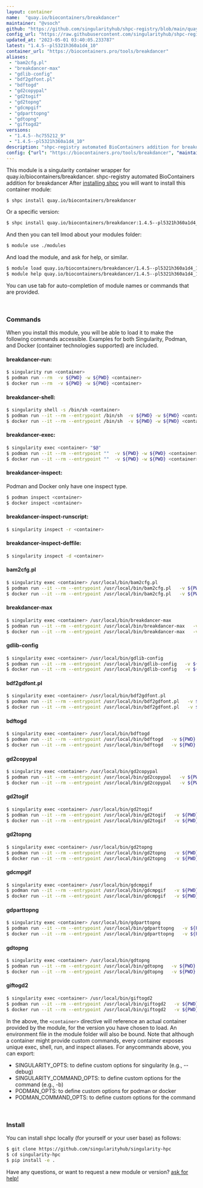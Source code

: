 ```yaml
---
layout: container
name:  "quay.io/biocontainers/breakdancer"
maintainer: "@vsoch"
github: "https://github.com/singularityhub/shpc-registry/blob/main/quay.io/biocontainers/breakdancer/container.yaml"
config_url: "https://raw.githubusercontent.com/singularityhub/shpc-registry/main/quay.io/biocontainers/breakdancer/container.yaml"
updated_at: "2023-05-01 03:40:05.233787"
latest: "1.4.5--pl5321h360a1d4_10"
container_url: "https://biocontainers.pro/tools/breakdancer"
aliases:
 - "bam2cfg.pl"
 - "breakdancer-max"
 - "gdlib-config"
 - "bdf2gdfont.pl"
 - "bdftogd"
 - "gd2copypal"
 - "gd2togif"
 - "gd2topng"
 - "gdcmpgif"
 - "gdparttopng"
 - "gdtopng"
 - "giftogd2"
versions:
 - "1.4.5--hc755212_9"
 - "1.4.5--pl5321h360a1d4_10"
description: "shpc-registry automated BioContainers addition for breakdancer"
config: {"url": "https://biocontainers.pro/tools/breakdancer", "maintainer": "@vsoch", "description": "shpc-registry automated BioContainers addition for breakdancer", "latest": {"1.4.5--pl5321h360a1d4_10": "sha256:c8f6dc392b9db72e0ff40273851a9d05cf9b46ea18e53c490ef1e908fe3a69d9"}, "tags": {"1.4.5--hc755212_9": "sha256:11c7010c5cba03987fbd796928bc9472417462a3c46c0cbf876cbb43cf6fb013", "1.4.5--pl5321h360a1d4_10": "sha256:c8f6dc392b9db72e0ff40273851a9d05cf9b46ea18e53c490ef1e908fe3a69d9"}, "docker": "quay.io/biocontainers/breakdancer", "aliases": {"bam2cfg.pl": "/usr/local/bin/bam2cfg.pl", "breakdancer-max": "/usr/local/bin/breakdancer-max", "gdlib-config": "/usr/local/bin/gdlib-config", "bdf2gdfont.pl": "/usr/local/bin/bdf2gdfont.pl", "bdftogd": "/usr/local/bin/bdftogd", "gd2copypal": "/usr/local/bin/gd2copypal", "gd2togif": "/usr/local/bin/gd2togif", "gd2topng": "/usr/local/bin/gd2topng", "gdcmpgif": "/usr/local/bin/gdcmpgif", "gdparttopng": "/usr/local/bin/gdparttopng", "gdtopng": "/usr/local/bin/gdtopng", "giftogd2": "/usr/local/bin/giftogd2"}}
---
```


This module is a singularity container wrapper for quay.io/biocontainers/breakdancer.
shpc-registry automated BioContainers addition for breakdancer
After [installing shpc](#install) you will want to install this container module:


```bash
$ shpc install quay.io/biocontainers/breakdancer
```

Or a specific version:

```bash
$ shpc install quay.io/biocontainers/breakdancer:1.4.5--pl5321h360a1d4_10
```

And then you can tell lmod about your modules folder:

```bash
$ module use ./modules
```

And load the module, and ask for help, or similar.

```bash
$ module load quay.io/biocontainers/breakdancer/1.4.5--pl5321h360a1d4_10
$ module help quay.io/biocontainers/breakdancer/1.4.5--pl5321h360a1d4_10
```

You can use tab for auto-completion of module names or commands that are provided.

<br>

### Commands

When you install this module, you will be able to load it to make the following commands accessible.
Examples for both Singularity, Podman, and Docker (container technologies supported) are included.

#### breakdancer-run:

```bash
$ singularity run <container>
$ podman run --rm  -v ${PWD} -w ${PWD} <container>
$ docker run --rm  -v ${PWD} -w ${PWD} <container>
```

#### breakdancer-shell:

```bash
$ singularity shell -s /bin/sh <container>
$ podman run --it --rm --entrypoint /bin/sh  -v ${PWD} -w ${PWD} <container>
$ docker run --it --rm --entrypoint /bin/sh  -v ${PWD} -w ${PWD} <container>
```

#### breakdancer-exec:

```bash
$ singularity exec <container> "$@"
$ podman run --it --rm --entrypoint ""  -v ${PWD} -w ${PWD} <container> "$@"
$ docker run --it --rm --entrypoint ""  -v ${PWD} -w ${PWD} <container> "$@"
```

#### breakdancer-inspect:

Podman and Docker only have one inspect type.

```bash
$ podman inspect <container>
$ docker inspect <container>
```

#### breakdancer-inspect-runscript:

```bash
$ singularity inspect -r <container>
```

#### breakdancer-inspect-deffile:

```bash
$ singularity inspect -d <container>
```


#### bam2cfg.pl

```bash
$ singularity exec <container> /usr/local/bin/bam2cfg.pl
$ podman run --it --rm --entrypoint /usr/local/bin/bam2cfg.pl   -v ${PWD} -w ${PWD} <container> -c " $@"
$ docker run --it --rm --entrypoint /usr/local/bin/bam2cfg.pl   -v ${PWD} -w ${PWD} <container> -c " $@"
```


#### breakdancer-max

```bash
$ singularity exec <container> /usr/local/bin/breakdancer-max
$ podman run --it --rm --entrypoint /usr/local/bin/breakdancer-max   -v ${PWD} -w ${PWD} <container> -c " $@"
$ docker run --it --rm --entrypoint /usr/local/bin/breakdancer-max   -v ${PWD} -w ${PWD} <container> -c " $@"
```


#### gdlib-config

```bash
$ singularity exec <container> /usr/local/bin/gdlib-config
$ podman run --it --rm --entrypoint /usr/local/bin/gdlib-config   -v ${PWD} -w ${PWD} <container> -c " $@"
$ docker run --it --rm --entrypoint /usr/local/bin/gdlib-config   -v ${PWD} -w ${PWD} <container> -c " $@"
```


#### bdf2gdfont.pl

```bash
$ singularity exec <container> /usr/local/bin/bdf2gdfont.pl
$ podman run --it --rm --entrypoint /usr/local/bin/bdf2gdfont.pl   -v ${PWD} -w ${PWD} <container> -c " $@"
$ docker run --it --rm --entrypoint /usr/local/bin/bdf2gdfont.pl   -v ${PWD} -w ${PWD} <container> -c " $@"
```


#### bdftogd

```bash
$ singularity exec <container> /usr/local/bin/bdftogd
$ podman run --it --rm --entrypoint /usr/local/bin/bdftogd   -v ${PWD} -w ${PWD} <container> -c " $@"
$ docker run --it --rm --entrypoint /usr/local/bin/bdftogd   -v ${PWD} -w ${PWD} <container> -c " $@"
```


#### gd2copypal

```bash
$ singularity exec <container> /usr/local/bin/gd2copypal
$ podman run --it --rm --entrypoint /usr/local/bin/gd2copypal   -v ${PWD} -w ${PWD} <container> -c " $@"
$ docker run --it --rm --entrypoint /usr/local/bin/gd2copypal   -v ${PWD} -w ${PWD} <container> -c " $@"
```


#### gd2togif

```bash
$ singularity exec <container> /usr/local/bin/gd2togif
$ podman run --it --rm --entrypoint /usr/local/bin/gd2togif   -v ${PWD} -w ${PWD} <container> -c " $@"
$ docker run --it --rm --entrypoint /usr/local/bin/gd2togif   -v ${PWD} -w ${PWD} <container> -c " $@"
```


#### gd2topng

```bash
$ singularity exec <container> /usr/local/bin/gd2topng
$ podman run --it --rm --entrypoint /usr/local/bin/gd2topng   -v ${PWD} -w ${PWD} <container> -c " $@"
$ docker run --it --rm --entrypoint /usr/local/bin/gd2topng   -v ${PWD} -w ${PWD} <container> -c " $@"
```


#### gdcmpgif

```bash
$ singularity exec <container> /usr/local/bin/gdcmpgif
$ podman run --it --rm --entrypoint /usr/local/bin/gdcmpgif   -v ${PWD} -w ${PWD} <container> -c " $@"
$ docker run --it --rm --entrypoint /usr/local/bin/gdcmpgif   -v ${PWD} -w ${PWD} <container> -c " $@"
```


#### gdparttopng

```bash
$ singularity exec <container> /usr/local/bin/gdparttopng
$ podman run --it --rm --entrypoint /usr/local/bin/gdparttopng   -v ${PWD} -w ${PWD} <container> -c " $@"
$ docker run --it --rm --entrypoint /usr/local/bin/gdparttopng   -v ${PWD} -w ${PWD} <container> -c " $@"
```


#### gdtopng

```bash
$ singularity exec <container> /usr/local/bin/gdtopng
$ podman run --it --rm --entrypoint /usr/local/bin/gdtopng   -v ${PWD} -w ${PWD} <container> -c " $@"
$ docker run --it --rm --entrypoint /usr/local/bin/gdtopng   -v ${PWD} -w ${PWD} <container> -c " $@"
```


#### giftogd2

```bash
$ singularity exec <container> /usr/local/bin/giftogd2
$ podman run --it --rm --entrypoint /usr/local/bin/giftogd2   -v ${PWD} -w ${PWD} <container> -c " $@"
$ docker run --it --rm --entrypoint /usr/local/bin/giftogd2   -v ${PWD} -w ${PWD} <container> -c " $@"
```



In the above, the `<container>` directive will reference an actual container provided
by the module, for the version you have chosen to load. An environment file in the
module folder will also be bound. Note that although a container
might provide custom commands, every container exposes unique exec, shell, run, and
inspect aliases. For anycommands above, you can export:

 - SINGULARITY_OPTS: to define custom options for singularity (e.g., --debug)
 - SINGULARITY_COMMAND_OPTS: to define custom options for the command (e.g., -b)
 - PODMAN_OPTS: to define custom options for podman or docker
 - PODMAN_COMMAND_OPTS: to define custom options for the command

<br>

### Install

You can install shpc locally (for yourself or your user base) as follows:

```bash
$ git clone https://github.com/singularityhub/singularity-hpc
$ cd singularity-hpc
$ pip install -e .
```

Have any questions, or want to request a new module or version? [ask for help!](https://github.com/singularityhub/singularity-hpc/issues)